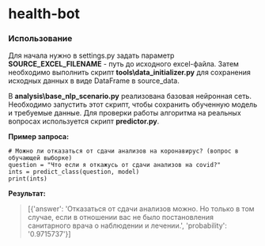 # health-bot

### Использование ###
Для начала нужно в settings.py задать параметр **SOURCE_EXCEL_FILENAME** - путь до исходного excel-файла.
Затем необходимо выполнить скрипт **tools\data_initializer.py** для сохранения исходных данных в виде DataFrame в source_data.

В **analysis\base_nlp_scenario.py** реализована базовая нейронная сеть. Необходимо запустить этот скрипт, чтобы сохранить обученную модель и требуемые данные.
Для проверки работы алгоритма на реальных вопросах используется скрипт **predictor.py**.

**Пример запроса:**
```
# Можно ли отказаться от сдачи анализов на коронавирус? (вопрос в обучающей выборке)
question = "Что если я откажусь от сдачи анализов на covid?"
ints = predict_class(question, model)
print(ints)
```
**Результат:**
>[{'answer': 'Отказаться от сдачи анализов можно. Но только в том случае, если в отношении вас не было постановления санитарного врача о наблюдении и лечении.', 'probability': '0.9715737'}]
